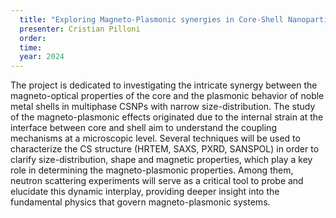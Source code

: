 ```yaml
---
  title: "Exploring Magneto-Plasmonic synergies in Core-Shell Nanoparticles (CSNPs)"
  presenter: Cristian Pilloni
  order: 
  time: 
  year: 2024
---
```

The project is dedicated to investigating the intricate synergy between the magneto-optical properties of the core and the plasmonic behavior of noble metal shells in multiphase CSNPs with narrow size-distribution. The study of the magneto-plasmonic effects originated due to the internal strain at the interface between core and shell aim to understand the coupling mechanisms at a microscopic level. Several techniques will be used to characterize the CS structure (HRTEM, SAXS, PXRD, SANSPOL) in order to clarify size-distribution, shape and magnetic properties, which play a key role in determining the magneto-plasmonic properties. Among them, neutron scattering experiments will serve as a critical tool to probe and elucidate this dynamic interplay, providing deeper insight into the fundamental physics that govern magneto-plasmonic systems.  